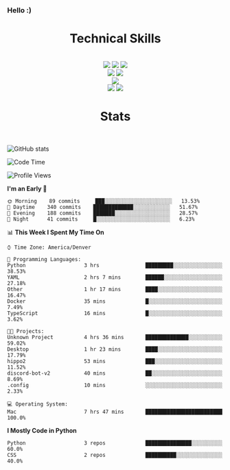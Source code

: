 ### Hello :)

<div align='center'>
  <h1>Technical Skills</h1><br>
  <img src = "https://img.shields.io/badge/-HTML5-E34F26?style=flat&logo=html5&logoColor=white"> <img src = "https://img.shields.io/badge/-CSS3-1572B6?style=flat&logo=css3&logoColor=white"> <img src="https://img.shields.io/badge/-Bootstrap-563D7C?style=flat&logo=bootstrap&logoColor=white"> <br />
  <img src="https://img.shields.io/badge/-django-black?style=flat&logo=django"> <img src="https://img.shields.io/badge/-Flask-0d7963?style=flat&logo=flask&logoColor=white"> <br/>
  <img src="https://img.shields.io/badge/-Python%203-black?style=flat&logo=python&logoColor=white"> <br/>
  <img src="https://img.shields.io/badge/-Problem%20Solving-ffa804?style=flat"> <img src="https://img.shields.io/badge/-Database%20Management-4d008f?style=flat"> <br>
</div>

<div align='center'>
  <h1>Stats</h1><br>
</div>

![GitHub stats](https://github-readme-stats.vercel.app/api?username=neverabsolute&count_private=true&include_all_commits=true&bg_color=0D1117&text_color=F3F3F3&title_color=E1E1E1)

<!--START_SECTION:waka-->
![Code Time](http://img.shields.io/badge/Code%20Time-488%20hrs%2033%20mins-blue)

![Profile Views](http://img.shields.io/badge/Profile%20Views-1-blue)

**I'm an Early 🐤** 

```text
🌞 Morning    89 commits     ███░░░░░░░░░░░░░░░░░░░░░░   13.53% 
🌆 Daytime    340 commits    █████████████░░░░░░░░░░░░   51.67% 
🌃 Evening    188 commits    ███████░░░░░░░░░░░░░░░░░░   28.57% 
🌙 Night      41 commits     █░░░░░░░░░░░░░░░░░░░░░░░░   6.23%

```


📊 **This Week I Spent My Time On** 

```text
⌚︎ Time Zone: America/Denver

💬 Programming Languages: 
Python                   3 hrs               █████████░░░░░░░░░░░░░░░░   38.53% 
YAML                     2 hrs 7 mins        ██████░░░░░░░░░░░░░░░░░░░   27.18% 
Other                    1 hr 17 mins        ████░░░░░░░░░░░░░░░░░░░░░   16.47% 
Docker                   35 mins             █░░░░░░░░░░░░░░░░░░░░░░░░   7.49% 
TypeScript               16 mins             █░░░░░░░░░░░░░░░░░░░░░░░░   3.62%

🐱‍💻 Projects: 
Unknown Project          4 hrs 36 mins       ██████████████░░░░░░░░░░░   59.02% 
Desktop                  1 hr 23 mins        ████░░░░░░░░░░░░░░░░░░░░░   17.79% 
hippo2                   53 mins             ███░░░░░░░░░░░░░░░░░░░░░░   11.52% 
discord-bot-v2           40 mins             ██░░░░░░░░░░░░░░░░░░░░░░░   8.69% 
.config                  10 mins             ░░░░░░░░░░░░░░░░░░░░░░░░░   2.33%

💻 Operating System: 
Mac                      7 hrs 47 mins       █████████████████████████   100.0%

```

**I Mostly Code in Python** 

```text
Python                   3 repos             ███████████████░░░░░░░░░░   60.0% 
CSS                      2 repos             ██████████░░░░░░░░░░░░░░░   40.0%

```



<!--END_SECTION:waka-->
